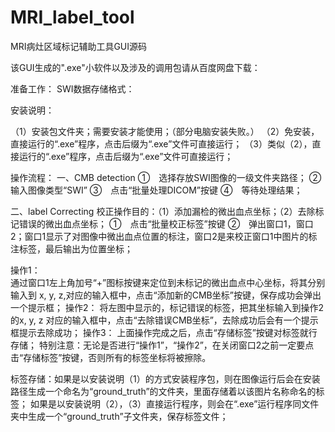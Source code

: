 # MRI_label_tool
MRI病灶区域标记辅助工具GUI源码

该GUI生成的".exe"小软件以及涉及的调用包请从百度网盘下载：

准备工作：
SWI数据存储格式：

安装说明：

（1）安装包文件夹；需要安装才能使用；（部分电脑安装失败。）
（2）免安装，直接运行的“.exe”程序，点击后缀为“.exe”文件可直接运行；
（3）类似（2），直接运行的“.exe”程序，点击后缀为“.exe”文件可直接运行；

操作流程：
一、CMB detection
①　选择存放SWI图像的一级文件夹路径；
②　输入图像类型“SWI”
③　点击“批量处理DICOM”按键
④　等待处理结果；


二、label Correcting
校正操作目的：（1）添加漏检的微出血点坐标；（2）去除标记错误的微出血点坐标；
①　点击“批量校正标签”按键
②　弹出窗口1，窗口2；窗口1显示了对图像中微出血点位置的标注，窗口2是来校正窗口1中图片的标注标签，最后输出为位置坐标；


操作1：                  
通过窗口1左上角加号“+”图标按键来定位到未标记的微出血点中心坐标，将其分别输入到 x, y, z,对应的输入框中，点击“添加新的CMB坐标”按键，保存成功会弹出一个提示框；
操作2：
将左图中显示的，标记错误的标签，把其坐标输入到操作2的x, y, z 对应的输入框中，点击“去除错误CMB坐标”，去除成功后会有一个提示框提示去除成功；
操作3：
上面操作完成之后，点击“存储标签”按键对标签就行存储；
特别注意：无论是否进行“操作1”，“操作2”，在关闭窗口2之前一定要点击“存储标签”按键，否则所有的标签坐标将被擦除。

标签存储：如果是以安装说明（1）的方式安装程序包，则在图像运行后会在安装路径生成一个命名为“ground_truth”的文件夹，里面存储着以该图片名称命名的标签；
如果是以安装说明（2），（3）直接运行程序，则会在“.exe”运行程序同文件夹中生成一个“ground_truth”子文件夹，保存标签文件；



